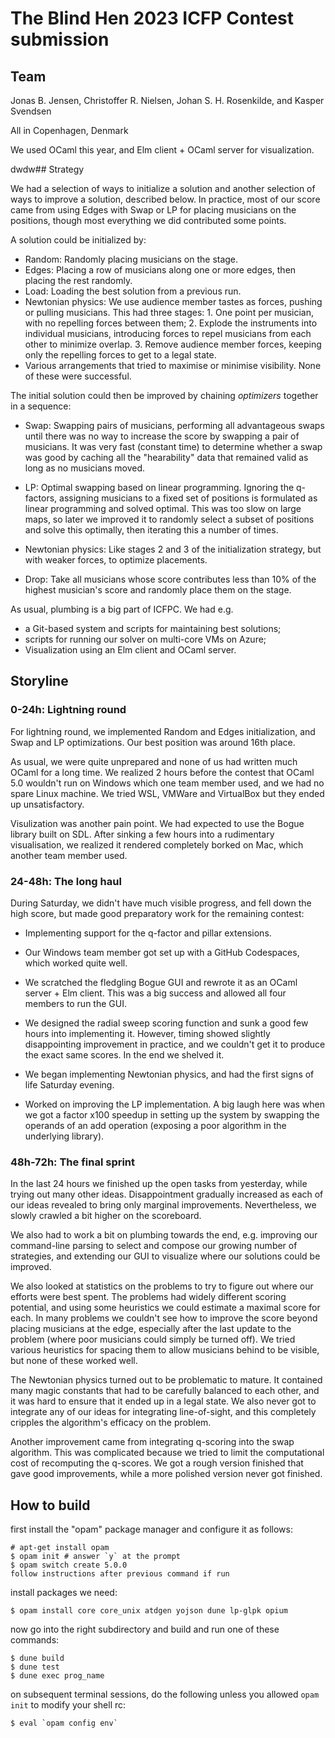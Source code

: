 # The Blind Hen 2023 ICFP Contest submission

## Team

Jonas B. Jensen,
Christoffer R. Nielsen,
Johan S. H. Rosenkilde, and
Kasper Svendsen

All in Copenhagen, Denmark

We used OCaml this year, and Elm client + OCaml server for visualization.

dwdw## Strategy

We had a selection of ways to initialize a solution and another selection of
ways to improve a solution, described below. In practice, most of our score came
from using Edges with Swap or LP for placing musicians on the positions, though
most everything we did contributed some points.

A solution could be initialized by:

- Random: Randomly placing musicians on the stage.
- Edges: Placing a row of musicians along one or more edges, then placing the rest
  randomly.
- Load: Loading the best solution from a previous run.
- Newtonian physics: We use audience member tastes as forces, pushing or pulling
  musicians. This had three stages: 1. One point per musician, with no repelling
  forces between them; 2. Explode the instruments into individual musicians,
  introducing forces to repel musicians from each other to minimize overlap. 3.
  Remove audience member forces, keeping only the repelling forces to get to a
  legal state.
- Various arrangements that tried to maximise or minimise visibility. None of
  these were successful.

The initial solution could then be improved by chaining _optimizers_ together in
a sequence:

- Swap: Swapping pairs of musicians, performing all advantageous swaps until
  there was no way to increase the score by swapping a pair of musicians.
  It was very fast (constant time) to determine whether a swap was good by
  caching all the "hearability" data that remained valid as long as no
  musicians moved.

- LP: Optimal swapping based on linear programming. Ignoring the q-factors,
  assigning musicians to a fixed set of positions is formulated as linear
  programming and solved optimal. This was too slow on large maps, so later we
  improved it to randomly select a subset of positions and solve this optimally,
  then iterating this a number of times.

- Newtonian physics: Like stages 2 and 3 of the initialization strategy, but
  with weaker forces, to optimize placements.

- Drop: Take all musicians whose score contributes less than 10% of the
  highest musician's score and randomly place them on the stage.

As usual, plumbing is a big part of ICFPC. We had e.g.

- a Git-based system and scripts for maintaining best solutions;
- scripts for running our solver on multi-core VMs on Azure;
- Visualization using an Elm client and OCaml server.

## Storyline

### 0-24h: Lightning round

For lightning round, we implemented Random and Edges initialization, and Swap
and LP optimizations. Our best position was around 16th place.

As usual, we were quite unprepared and none of us had written much OCaml for a
long time. We realized 2 hours before the contest that OCaml 5.0 wouldn't run on
Windows which one team member used, and we had no spare Linux machine. We tried
WSL, VMWare and VirtualBox but they ended up unsatisfactory.

Visulization was another pain point. We had expected to use the Bogue library
built on SDL. After sinking a few hours into a rudimentary visualisation, we
realized it rendered completely borked on Mac, which another team member used.

### 24-48h: The long haul

During Saturday, we didn't have much visible progress, and fell down the high
score, but made good preparatory work for the remaining contest:

- Implementing support for the q-factor and pillar extensions.

- Our Windows team member got set up with a GitHub Codespaces, which worked
  quite well.

- We scratched the fledgling Bogue GUI and rewrote it as an OCaml server + Elm
  client. This was a big success and allowed all four members to run the GUI.

- We designed the radial sweep scoring function and sunk a good few hours into
  implementing it. However, timing showed slightly disappointing improvement in
  practice, and we couldn't get it to produce the exact same scores. In the end
  we shelved it.

- We began implementing Newtonian physics, and had the first signs of
  life Saturday evening.

- Worked on improving the LP implementation. A big laugh here was when we
  got a factor x100 speedup in setting up the system by swapping the operands of
  an add operation (exposing a poor algorithm in the underlying library).

### 48h-72h: The final sprint

In the last 24 hours we finished up the open tasks from yesterday, while trying
out many other ideas. Disappointment gradually increased as each of our ideas
revealed to bring only marginal improvements. Nevertheless, we slowly crawled
a bit higher on the scoreboard.

We also had to work a bit on plumbing towards the end, e.g. improving our
command-line parsing to select and compose our growing number of strategies, and
extending our GUI to visualize where our solutions could be improved.

We also looked at statistics on the problems to try to figure out where our
efforts were best spent. The problems had widely different scoring potential,
and using some heuristics we could estimate a maximal score for each. In many
problems we couldn't see how to improve the score beyond placing musicians at
the edge, especially after the last update to the problem (where poor musicians
could simply be turned off). We tried various heuristics for spacing them to
allow musicians behind to be visible, but none of these worked well.

The Newtonian physics turned out to be problematic to mature. It contained many
magic constants that had to be carefully balanced to each other, and it was hard
to ensure that it ended up in a legal state. We also never got to integrate any
of our ideas for integrating line-of-sight, and this completely cripples the
algorithm's efficacy on the problem.

Another improvement came from integrating q-scoring into the swap algorithm.
This was complicated because we tried to limit the computational cost of
recomputing the q-scores. We got a rough version finished that gave good
improvements, while a more polished version never got finished.

## How to build

first install the "opam" package manager and configure it as follows:

    # apt-get install opam
    $ opam init # answer `y` at the prompt
    $ opam switch create 5.0.0
    follow instructions after previous command if run

install packages we need:

    $ opam install core core_unix atdgen yojson dune lp-glpk opium

now go into the right subdirectory and build and run one of these commands:

    $ dune build
    $ dune test
    $ dune exec prog_name

on subsequent terminal sessions, do the following unless you allowed `opam init`
to modify your shell rc:

    $ eval `opam config env`
